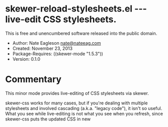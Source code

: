 # skewer-reload-stylesheets.el --- live-edit CSS stylesheets.

This is free and unencumbered software released into the public domain.

* Author: Nate Eagleson <nate@nateeag.com>
* Created: November 23, 2013
* Package-Requires: ((skewer-mode "1.5.3"))
* Version: 0.1.0

# Commentary

This minor mode provides live-editing of CSS stylesheets via skewer.

skewer-css works for many cases, but if you're dealing with multiple
stylesheets and involved cascading (a.k.a. "legacy code"), it isn't so
useful. What you see while live-editing is not what you see when you
refresh, since skewer-css puts the updated CSS in new <style> tags.

Enter this minor mode.

It refreshes stylesheets on save by adding (or updating) a query string to
the current buffer's link tag in the browser.

Thus, what you see on a fresh pageload is always exactly what you see while
live-editing.

# Setup

Put the following in your css-mode-hook:

    (skewer-reload-stylesheets-mode)
    (skewer-reload-stylesheets-reload-on-save)

# Usage

Start skewer. Open browser windows for the URLs whose CSS you want to
live-edit and skewer those windows.

Open the stylesheet(s) you want to work in.

Make some changes in a stylesheet and save it. The updates will immediately
be reflected in the skewered windows.

and there you are - cross-browser live-editing for arbitrarily complex
stylesheets.

Note that browser plugins like
[Custom Javascript for Websites](https://chrome.google.com/webstore/detail/custom-javascript-for-web/poakhlngfciodnhlhhgnaaelnpjljija?hl=en)
make it easy to auto-skewer URLs on pageload, so you don't have to re-skewer
after every refresh.

Key bindings:

* C-x C-r -- `skewer-reload-stylesheets-reload-buffer`
Note that this keybinding is deprecated, as current usage reloads
stylesheets with an after-save-hook, so there is no need for a custom
keybinding.


